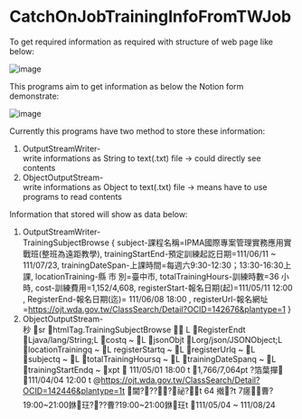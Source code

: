 # CatchOnJobTrainingInfoFromTWJob
<p>To get required information as required with structure of web page like below:</p>

![image](https://user-images.githubusercontent.com/88480246/161496419-2240e681-878f-454e-83f3-3f94c6b99307.png)

<p>This programs aim to get information as below the Notion form demonstrate: </p>

![image](https://user-images.githubusercontent.com/88480246/161496676-2b421b8f-a354-48ae-9c0a-e33b03adb3be.png)


Currently this programs have two method to store these information:
1. OutputStreamWriter-<br>
write informations as String to text(.txt) file -> could directly see contents
2. ObjectOutputStream-<br>
write informations as Object to text(.txt) file -> means have to use programs to read contents 

Information that stored will show as data below: 
1. OutputStreamWriter-<br>
TrainingSubjectBrowse {
	subject-課程名稱=IPMA國際專案管理實務應用實戰班(整班為遠距教學), 
	trainingStartEnd-預定訓練起訖日期=111/06/11 ~ 111/07/23, 
	trainingDateSpan-上課時間=每週六9:30-12:30；13:30-16:30上課, 
	locationTraining-縣 市 別=臺中市, 
	totalTrainingHours-訓練時數=36 小時, 
	cost-訓練費用=1,152/4,608, 
	registerStart-報名日期(起)=111/05/11 12:00 , 
	RegisterEnd-報名日期(迄)= 111/06/08 18:00 , 
	registerUrl-報名網址=https://ojt.wda.gov.tw/ClassSearch/Detail?OCID=142676&plantype=1
}
2. ObjectOutputStream-<br>
秒 sr htmlTag.TrainingSubjectBrowse        
L RegisterEndt Ljava/lang/String;L costq ~ L jsonObjt Lorg/json/JSONObject;L locationTrainingq ~ L 
registerStartq ~ L registerUrlq ~ L subjectq ~ L totalTrainingHoursq ~ L trainingDateSpanq ~ L trainingStartEndq ~ xpt  111/05/01 18:00 t 1,766/7,064pt 	?箔葉撣 111/04/04 12:00 t @https://ojt.wda.gov.tw/ClassSearch/Detail?OCID=142446&plantype=1t 閫????祕?t 	64 撠?t 7瘥曹?19:00~21:00銝玨???曹?19:00~21:00銝玨t 111/05/04 ~ 111/08/24


